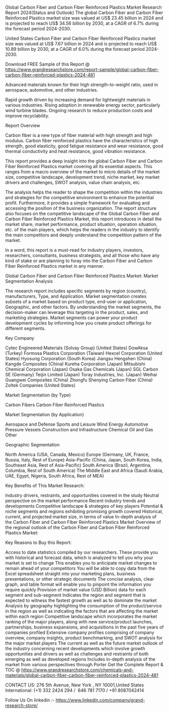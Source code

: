 Global Carbon Fiber and Carbon Fiber Reinforced Plastics Market Research Report 2024(Status and Outlook)
The global Carbon Fiber and Carbon Fiber Reinforced Plastics market size was valued at US$ 23.45 billion in 2024 and is projected to reach US$ 34.56 billion by 2030, at a CAGR of 6.7% during the forecast period 2024-2030.

United States Carbon Fiber and Carbon Fiber Reinforced Plastics market size was valued at US$ 7.67 billion in 2024 and is projected to reach US$ 10.89 billion by 2030, at a CAGR of 6.0% during the forecast period 2024-2030.

Download FREE Sample of this Report @ https://www.grandresearchstore.com/report-sample/global-carbon-fiber-carbon-fiber-reinforced-plastics-2024-481

Advanced materials known for their high strength-to-weight ratio, used in aerospace, automotive, and other industries.

Rapid growth driven by increasing demand for lightweight materials in various industries. Rising adoption in renewable energy sector, particularly wind turbine blades. Ongoing research to reduce production costs and improve recyclability.

Report Overview

Carbon fiber is a new type of fiber material with high strength and high modulus. Carbon fiber reinforced plastics have the characteristics of high strength, good elasticity, good fatigue resistance and wear resistance, good thermal conductivity and heat resistance, good vibration resistance.

This report provides a deep insight into the global Carbon Fiber and Carbon Fiber Reinforced Plastics market covering all its essential aspects. This ranges from a macro overview of the market to micro details of the market size, competitive landscape, development trend, niche market, key market drivers and challenges, SWOT analysis, value chain analysis, etc.

The analysis helps the reader to shape the competition within the industries and strategies for the competitive environment to enhance the potential profit. Furthermore, it provides a simple framework for evaluating and accessing the position of the business organization. The report structure also focuses on the competitive landscape of the Global Carbon Fiber and Carbon Fiber Reinforced Plastics Market, this report introduces in detail the market share, market performance, product situation, operation situation, etc. of the main players, which helps the readers in the industry to identify the main competitors and deeply understand the competition pattern of the market.

In a word, this report is a must-read for industry players, investors, researchers, consultants, business strategists, and all those who have any kind of stake or are planning to foray into the Carbon Fiber and Carbon Fiber Reinforced Plastics market in any manner.

Global Carbon Fiber and Carbon Fiber Reinforced Plastics Market: Market Segmentation Analysis

The research report includes specific segments by region (country), manufacturers, Type, and Application. Market segmentation creates subsets of a market based on product type, end-user or application, Geographic, and other factors. By understanding the market segments, the decision-maker can leverage this targeting in the product, sales, and marketing strategies. Market segments can power your product development cycles by informing how you create product offerings for different segments.

Key Company

Cytec Engineered Materials (Solvay Group) (United States)
DowAksa (Turkey)
Formosa Plastics Corporation (Taiwan)
Hexcel Corporation (United States)
Hyosung Corporation (South Korea)
Jiangsu Hengshen (China)
Kangde Composites (China)
Kureha Corporation (Japan)
Mitsubishi Chemical Corporation (Japan)
Osaka Gas Chemicals (Japan)
SGL Carbon SE (Germany)
Teijin Limited (Japan)
Toray Industries, Inc. (Japan)
Weihai Guangwei Composites (China)
Zhongfu Shenying Carbon Fiber (China)
Zoltek Companies (United States)

Market Segmentation (by Type)

Carbon Fibers
Carbon Fiber Reinforced Plastics

Market Segmentation (by Application)

Aerospace and Defense
Sports and Leisure
Wind Energy
Automotive
Pressure Vessels
Construction and Infrastructure
Chemical
Oil and Gas
Other

Geographic Segmentation

North America (USA, Canada, Mexico)
Europe (Germany, UK, France, Russia, Italy, Rest of Europe)
Asia-Pacific (China, Japan, South Korea, India, Southeast Asia, Rest of Asia-Pacific)
South America (Brazil, Argentina, Columbia, Rest of South America)
The Middle East and Africa (Saudi Arabia, UAE, Egypt, Nigeria, South Africa, Rest of MEA)

Key Benefits of This Market Research:

Industry drivers, restraints, and opportunities covered in the study
Neutral perspective on the market performance
Recent industry trends and developments
Competitive landscape & strategies of key players
Potential & niche segments and regions exhibiting promising growth covered
Historical, current, and projected market size, in terms of value
In-depth analysis of the Carbon Fiber and Carbon Fiber Reinforced Plastics Market
Overview of the regional outlook of the Carbon Fiber and Carbon Fiber Reinforced Plastics Market:

Key Reasons to Buy this Report:

Access to date statistics compiled by our researchers. These provide you with historical and forecast data, which is analyzed to tell you why your market is set to change
This enables you to anticipate market changes to remain ahead of your competitors
You will be able to copy data from the Excel spreadsheet straight into your marketing plans, business presentations, or other strategic documents
The concise analysis, clear graph, and table format will enable you to pinpoint the information you require quickly
Provision of market value (USD Billion) data for each segment and sub-segment
Indicates the region and segment that is expected to witness the fastest growth as well as to dominate the market
Analysis by geography highlighting the consumption of the product/service in the region as well as indicating the factors that are affecting the market within each region
Competitive landscape which incorporates the market ranking of the major players, along with new service/product launches, partnerships, business expansions, and acquisitions in the past five years of companies profiled
Extensive company profiles comprising of company overview, company insights, product benchmarking, and SWOT analysis for the major market players
The current as well as the future market outlook of the industry concerning recent developments which involve growth opportunities and drivers as well as challenges and restraints of both emerging as well as developed regions
Includes in-depth analysis of the market from various perspectives through Porter
Get the Complete Report & TOC @ https://www.grandresearchstore.com/chemicals-and-materials/global-carbon-fiber-carbon-fiber-reinforced-plastics-2024-481

CONTACT US:
276 5th Avenue, New York , NY 10001,United States
International: (+1) 332 2424 294 /  646 781 7170 / +91 8087042414

Follow Us On linkedin :- https://www.linkedin.com/company/grand-research-store/
